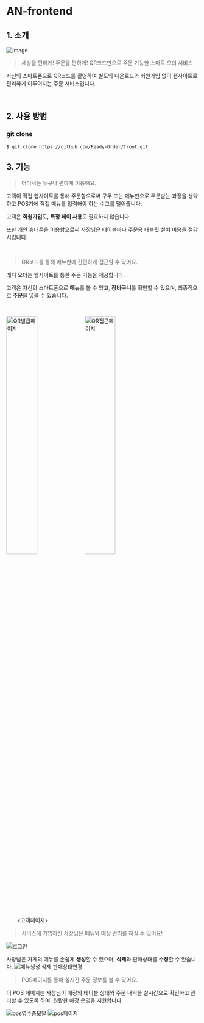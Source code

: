 # AN-frontend

## 1. 소개
![image](https://github.com/vvalvvizal/ReadyOrder-front/assets/83233101/8eb20c20-816e-4b38-b2fc-4e195fa5c00d)

> 세상을 편하게! 주문을 편하게! QR코드만으로 주문 가능한 스마트 오더 서비스

자신의 스마트폰으로 QR코드를 촬영하여 별도의 다운로드와 회원가입 없이 웹사이트로 편리하게 이루어지는 주문 서비스입니다.

<br>

## 2. 사용 방법
### **git clone**

```shell
$ git clone https://github.com/Ready-Order/front.git
```


## 3. 기능

> 어디서든 누구나 편하게 이용해요.

고객이 직접 웹사이트를 통해 주문함으로써 구두 또는 메뉴판으로 주문받는 과정을 생략하고 POS기에 직접 메뉴를 입력해야 하는 수고를 덜어줍니다. 

고객은 **회원가입**도, **특정 페이 사용**도 필요하지 않습니다.

또한 개인 휴대폰을 이용함으로써 사장님은 테이블마다 주문용 태블릿 설치 비용을 절감시킵니다.

<br>

> QR코드를 통해 메뉴판에 간편하게 접근할 수 있어요.

레디 오더는 웹사이트를 통한 주문 기능을 제공합니다. 

고객은 자신의 스마트폰으로 **메뉴**를 볼 수 있고, **장바구니**를 확인할 수 있으며, 최종적으로 **주문**을 넣을 수 있습니다. 

<br>
<p>
<img width="40%" alt="QR발급페이지" src="https://github.com/vvalvvizal/ReadyOrder-front/assets/83233101/f109719c-15bc-4bd3-b3be-25a53fd65c3a">
<img width="40%" alt="QR접근페이지" src="https://github.com/vvalvvizal/ReadyOrder-front/assets/83233101/2a7946ed-b5c5-407d-a348-7347c7adb37e">

</p>
&nbsp;&nbsp;&nbsp;&nbsp;&nbsp;&nbsp; <고객페이지>
<br>


> 서비스에 가입하신 사장님은 메뉴와 매장 관리를 하실 수 있어요!

![로그인](https://github.com/vvalvvizal/ReadyOrder-front/assets/83233101/f2c952cb-59d5-46da-88b6-e28e1a738a43)


사장님은 가게의 메뉴를 손쉽게 **생성**할 수 있으며, **삭제**와 판매상태를 **수정**할 수 있습니다.
![메뉴생성 삭제 판매상태변경](https://github.com/vvalvvizal/ReadyOrder-front/assets/83233101/a01d2f80-43fa-4c9b-91c1-29261d8abdc8)



> POS페이지를 통해 실시간 주문 정보를 볼 수 있어요.

이 POS 페이지는 사장님이 매장의 테이블 상태와 주문 내역을 실시간으로 확인하고 관리할 수 있도록 하여, 원활한 매장 운영을 지원합니다.

![pos영수증모달](https://github.com/vvalvvizal/ReadyOrder-front/assets/83233101/029e12b4-cc6c-43d3-a548-7e92cc3619e8)
![pos페이지](https://github.com/vvalvvizal/ReadyOrder-front/assets/83233101/8222ee78-c719-41ca-a873-f4228de47b63)
 

